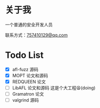 # 关于我
一个普通的安全开发人员

联系方式：757410129@qq.com

# Todo List

- [x] afl-fuzz 源码
- [x] MOPT 论文和源码
- [x] REDQUEEN 论文
- [ ] LibAFL 论文和源码 这是个大工程😫(doing)
- [ ] Gramatron 论文
- [ ] valgrind 源码
